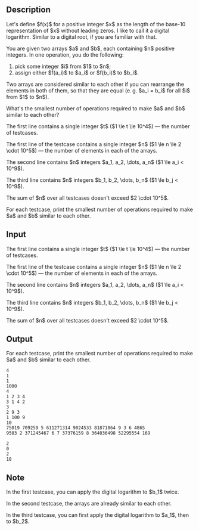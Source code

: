 ## Description

<div><p>Let's define $f(x)$ for a positive integer $x$ as the length of the base-10 representation of $x$ without leading zeros. I like to call it a digital logarithm. Similar to a digital root, if you are familiar with that.</p><p>You are given two arrays $a$ and $b$, each containing $n$ positive integers. In one operation, you do the following: </p><ol> <li> pick some integer $i$ from $1$ to $n$; </li><li> assign either $f(a_i)$ to $a_i$ or $f(b_i)$ to $b_i$. </li></ol><p>Two arrays are considered similar to each other if you can rearrange the elements in both of them, so that they are equal (e. g. $a_i = b_i$ for all $i$ from $1$ to $n$).</p><p>What's the smallest number of operations required to make $a$ and $b$ similar to each other?</p></div><div class="input-specification"><p>The first line contains a single integer $t$ ($1 \le t \le 10^4$)&nbsp;— the number of testcases.</p><p>The first line of the testcase contains a single integer $n$ ($1 \le n \le 2 \cdot 10^5$)&nbsp;— the number of elements in each of the arrays.</p><p>The second line contains $n$ integers $a_1, a_2, \dots, a_n$ ($1 \le a_i &lt; 10^9$).</p><p>The third line contains $n$ integers $b_1, b_2, \dots, b_n$ ($1 \le b_j &lt; 10^9$).</p><p>The sum of $n$ over all testcases doesn't exceed $2 \cdot 10^5$.</p></div><div class="output-specification"><p>For each testcase, print the smallest number of operations required to make $a$ and $b$ similar to each other.</p></div>

## Input

<p>The first line contains a single integer $t$ ($1 \le t \le 10^4$)&nbsp;— the number of testcases.</p><p>The first line of the testcase contains a single integer $n$ ($1 \le n \le 2 \cdot 10^5$)&nbsp;— the number of elements in each of the arrays.</p><p>The second line contains $n$ integers $a_1, a_2, \dots, a_n$ ($1 \le a_i &lt; 10^9$).</p><p>The third line contains $n$ integers $b_1, b_2, \dots, b_n$ ($1 \le b_j &lt; 10^9$).</p><p>The sum of $n$ over all testcases doesn't exceed $2 \cdot 10^5$.</p>

## Output

<p>For each testcase, print the smallest number of operations required to make $a$ and $b$ similar to each other.</p>





```input1|2,3,4,8,9,10
4
1
1
1000
4
1 2 3 4
3 1 4 2
3
2 9 3
1 100 9
10
75019 709259 5 611271314 9024533 81871864 9 3 6 4865
9503 2 371245467 6 7 37376159 8 364036498 52295554 169
```




```output1
2
0
2
18
```



## Note

<p>In the first testcase, you can apply the digital logarithm to $b_1$ twice.</p><p>In the second testcase, the arrays are already similar to each other.</p><p>In the third testcase, you can first apply the digital logarithm to $a_1$, then to $b_2$.</p>
